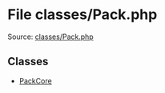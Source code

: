 File classes/Pack.php
=========

Source: [classes/Pack.php](https://github.com/PrestaShop/PrestaShop/blob/1.5.1.0/classes/Pack.php)


Classes
-------

* [PackCore](class.PackCore.md)

